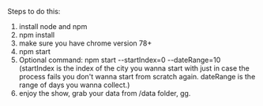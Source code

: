 Steps to do this:
1. install node and npm
2. npm install
3. make sure you have chrome version 78+
4. npm start
5. Optional command: npm start --startIndex=0 --dateRange=10 (startIndex is the index of the city you wanna start with just in case the process fails you don't wanna start from scratch again. dateRange is the range of days you wanna collect.)
6. enjoy the show, grab your data from /data folder, gg.
